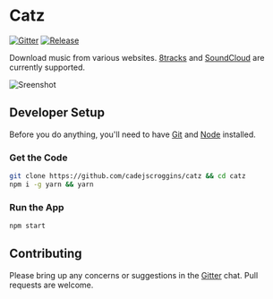# Catz
[![Gitter](https://img.shields.io/badge/gitter-join%20chat%20%E2%86%92-brightgreen.svg)](https://gitter.im/cadejscroggins/omgcatz) [![Release](https://img.shields.io/github/release/cadejscroggins/catz.svg)](https://github.com/cadejscroggins/catz/releases)

Download music from various websites. [8tracks](https://8tracks.com) and [SoundCloud](https://soundcloud.com) are currently supported.

![Sreenshot](https://catz.io/screen.png)

## Developer Setup

Before you do anything, you'll need to have [Git](https://git-scm.com/) and [Node](https://nodejs.org/en/) installed.

### Get the Code

```sh
git clone https://github.com/cadejscroggins/catz && cd catz
npm i -g yarn && yarn
```

### Run the App

```sh
npm start
```

## Contributing

Please bring up any concerns or suggestions in the [Gitter](https://gitter.im/cadejscroggins/omgcatz) chat. Pull requests are welcome.
